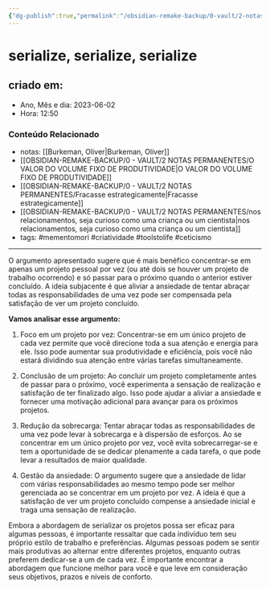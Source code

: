 ```yaml
---
{"dg-publish":true,"permalink":"/obsidian-remake-backup/0-vault/2-notas-permanentes/serialize-serialize-serialize/","tags":["permanente","mementomori","criatividade","toolstolife","ceticismo"],"dgHomeLink":true,"dgShowLocalGraph":true,"dgShowFileTree":true,"dgEnableSearch":true,"noteIcon":""}
---
```


# serialize, serialize, serialize

## criado em: 
-  Ano, Mês e dia: 2023-06-02
- Hora: 12:50

### Conteúdo Relacionado
- notas: [[Burkeman, Oliver\|Burkeman, Oliver]]
- [[OBSIDIAN-REMAKE-BACKUP/0 - VAULT/2 NOTAS PERMANENTES/O VALOR DO VOLUME FIXO DE PRODUTIVIDADE\|O VALOR DO VOLUME FIXO DE PRODUTIVIDADE]]
- [[OBSIDIAN-REMAKE-BACKUP/0 - VAULT/2 NOTAS PERMANENTES/Fracasse estrategicamente\|Fracasse estrategicamente]]
- [[OBSIDIAN-REMAKE-BACKUP/0 - VAULT/2 NOTAS PERMANENTES/nos relacionamentos, seja curioso como uma criança ou um cientista\|nos relacionamentos, seja curioso como uma criança ou um cientista]]
- tags: #mementomori #criatividade #toolstolife #ceticismo 
---

O argumento apresentado sugere que é mais benéfico concentrar-se em apenas um projeto pessoal por vez (ou até dois se houver um projeto de trabalho ocorrendo) e só passar para o próximo quando o anterior estiver concluído. A ideia subjacente é que aliviar a ansiedade de tentar abraçar todas as responsabilidades de uma vez pode ser compensada pela satisfação de ver um projeto concluído.

**Vamos analisar esse argumento:**

1. Foco em um projeto por vez:
Concentrar-se em um único projeto de cada vez permite que você direcione toda a sua atenção e energia para ele. Isso pode aumentar sua produtividade e eficiência, pois você não estará dividindo sua atenção entre várias tarefas simultaneamente.

2. Conclusão de um projeto:
Ao concluir um projeto completamente antes de passar para o próximo, você experimenta a sensação de realização e satisfação de ter finalizado algo. Isso pode ajudar a aliviar a ansiedade e fornecer uma motivação adicional para avançar para os próximos projetos.

3. Redução da sobrecarga:
Tentar abraçar todas as responsabilidades de uma vez pode levar à sobrecarga e à dispersão de esforços. Ao se concentrar em um único projeto por vez, você evita sobrecarregar-se e tem a oportunidade de se dedicar plenamente a cada tarefa, o que pode levar a resultados de maior qualidade.

4. Gestão da ansiedade:
O argumento sugere que a ansiedade de lidar com várias responsabilidades ao mesmo tempo pode ser melhor gerenciada ao se concentrar em um projeto por vez. A ideia é que a satisfação de ver um projeto concluído compense a ansiedade inicial e traga uma sensação de realização.

Embora a abordagem de serializar os projetos possa ser eficaz para algumas pessoas, é importante ressaltar que cada indivíduo tem seu próprio estilo de trabalho e preferências. Algumas pessoas podem se sentir mais produtivas ao alternar entre diferentes projetos, enquanto outras preferem dedicar-se a um de cada vez. É importante encontrar a abordagem que funcione melhor para você e que leve em consideração seus objetivos, prazos e níveis de conforto.